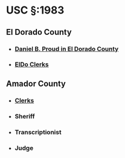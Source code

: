 # USC §:1983

## El Dorado County

- ### [Daniel B. Proud in El Dorado County](actions/pages/theSuits/Complaints/S_1983/El_Dorado/SoC-DBProud.md)

- ### [ElDo Clerks](actions/pages/theSuits/Complaints/S_1983/El_Dorado/SoC-Clerks.md)

## Amador County

- ### [Clerks](actions/pages/theSuits/Complaints/S_1983/forgot-Amador/SoC-Clerks.md)

- ### Sheriff

- ### Transcriptionist

- ### Judge
